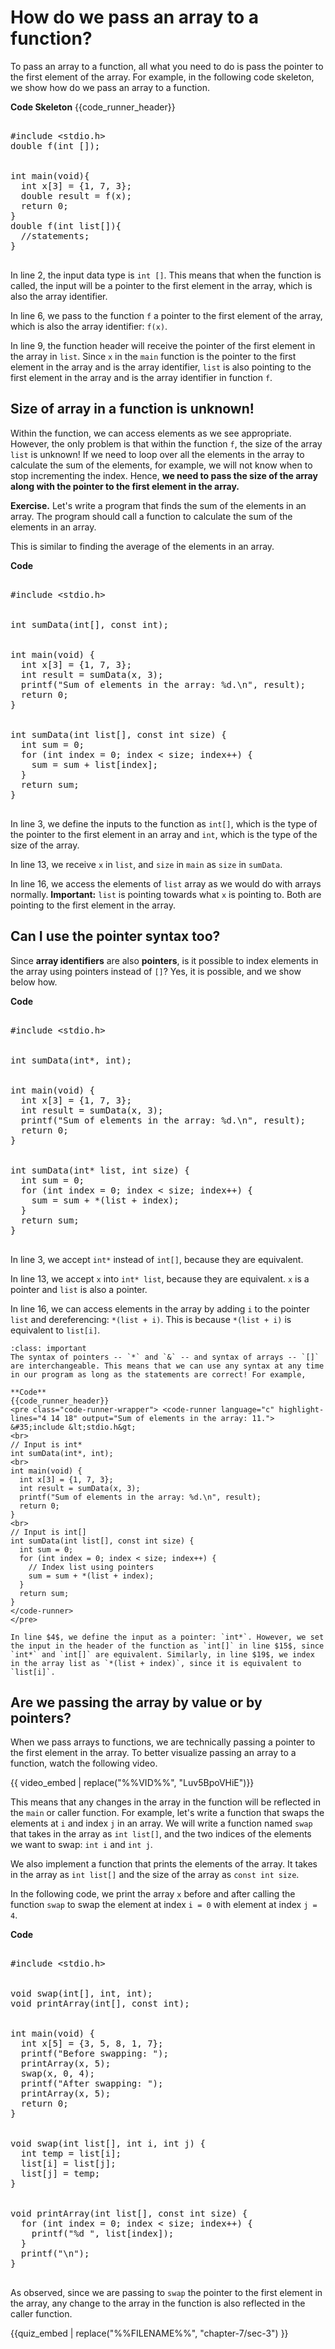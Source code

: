 # How do we pass an array to a function?

To pass an array to a function, all what you need to do is pass the pointer to the first element of the array. For example, in the following code skeleton, we show how do we pass an array to a function.

**Code Skeleton**
{{code_runner_header}}
<pre class="code-runner-wrapper">
<code-runner language="c" highlight-lines="2 6 9">
&#35;include &lt;stdio.h&gt;
double f(int []);
<br>
int main(void){
  int x[3] = {1, 7, 3};
  double result = f(x);
  return 0;
}
double f(int list[]){
  //statements;
}
</code-runner>
</pre>

In line $2$, the input data type is `int []`. This means that when the function is called, the input will be a pointer to the first element in the array, which is also the array identifier.

In line $6$, we pass to the function `f` a pointer to the first element of the array, which is also the array identifier: `f(x)`.

In line $9$, the function header will receive the pointer of the first element in the array in `list`. Since `x` in the `main` function is the pointer to the first element in the array and is the array identifier, `list` is also pointing to the first element in the array and is the array identifier in function `f`.

## Size of array in a function is unknown!

Within the function, we can access elements as we see appropriate. However, the only problem is that within the function `f`, the size of the array `list` is unknown! If we need to loop over all the elements in the array to calculate the sum of the elements, for example, we will not know when to stop incrementing the index. Hence, **we need to pass the size of the array along with the pointer to the first element in the array.** 

**Exercise.** Let's write a program that finds the sum of the elements in an array. The program should call a function to calculate the sum of the elements in an array.

This is similar to finding the average of the elements in an array. 

**Code**
<pre class="code-runner-wrapper">
<code-runner language="c" highlight-lines="3 12 15" output="Sum of elements in the array: 11.">
&#35;include &lt;stdio.h&gt;
<br>
int sumData(int[], const int);
<br>
int main(void) {
  int x[3] = {1, 7, 3};
  int result = sumData(x, 3);
  printf("Sum of elements in the array: %d.\n", result);
  return 0;
}
<br>
int sumData(int list[], const int size) {
  int sum = 0;
  for (int index = 0; index < size; index++) {
    sum = sum + list[index];
  }
  return sum;
}
</code-runner>
</pre>

In line $3$, we define the inputs to the function as `int[]`, which is the type of the pointer to the first element in an array and `int`, which is the type of the size of the array.

In line $13$, we receive `x` in `list`, and `size` in `main` as `size` in `sumData`.

In line $16$, we access the elements of `list` array as we would do with arrays normally. **Important:** `list` is pointing towards what `x` is pointing to. Both are pointing to the first element in the array.

## Can I use the pointer syntax too?

Since **array identifiers** are also **pointers**, is it possible to index elements in the array using pointers instead of `[]`? Yes, it is possible, and we show below how.

**Code**
<pre class="code-runner-wrapper">
<code-runner language="c" highlight-lines="3 12 15" output="Sum of elements in the array: 11.">
&#35;include &lt;stdio.h&gt;
<br>
int sumData(int*, int);
<br>
int main(void) {
  int x[3] = {1, 7, 3};
  int result = sumData(x, 3);
  printf("Sum of elements in the array: %d.\n", result);
  return 0;
}
<br>
int sumData(int* list, int size) {
  int sum = 0;
  for (int index = 0; index < size; index++) {
    sum = sum + *(list + index);
  }
  return sum;
}
</code-runner>
</pre>

In line $3$, we accept `int*` instead of `int[]`, because they are equivalent.

In line $13$, we accept `x` into `int* list`, because they are equivalent. `x` is a pointer and `list` is also a pointer.

In line $16$, we can access elements in the array by adding `i` to the pointer `list` and dereferencing: `*(list + i)`. This is because `*(list + i)` is equivalent to `list[i]`.

````{admonition} Important!
:class: important
The syntax of pointers -- `*` and `&` -- and syntax of arrays -- `[]` are interchangeable. This means that we can use any syntax at any time in our program as long as the statements are correct! For example,

**Code**
{{code_runner_header}}
<pre class="code-runner-wrapper"> <code-runner language="c" highlight-lines="4 14 18" output="Sum of elements in the array: 11.">
&#35;include &lt;stdio.h&gt;
<br>
// Input is int*
int sumData(int*, int); 
<br>
int main(void) {
  int x[3] = {1, 7, 3};
  int result = sumData(x, 3);
  printf("Sum of elements in the array: %d.\n", result);
  return 0;
}
<br>
// Input is int[]
int sumData(int list[], const int size) {
  int sum = 0;
  for (int index = 0; index < size; index++) {
    // Index list using pointers
    sum = sum + *(list + index);
  }
  return sum;
}
</code-runner>
</pre>

In line $4$, we define the input as a pointer: `int*`. However, we set the input in the header of the function as `int[]` in line $15$, since `int*` and `int[]` are equivalent. Similarly, in line $19$, we index in the array list as `*(list + index)`, since it is equivalent to `list[i]`.
````

## Are we passing the array by value or by pointers?

When we pass arrays to functions, we are technically passing a pointer to the first element in the array. To better visualize passing an array to a function, watch the following video.

{{ video_embed | replace("%%VID%%", "Luv5BpoVHiE")}}

This means that any changes in the array in the function will be reflected in the `main` or caller function. For example, let's write a function that swaps the elements at `i` and index `j` in an array. We will write a function named `swap` that takes in the array as `int list[]`, and the two indices of the elements we want to swap: `int i` and `int j`.

We also implement a function that prints the elements of the array. It takes in the array as `int list[]` and the size of the array as `const int size`.

In the following code, we print the array `x` before and after calling the function `swap` to swap the element at index `i = 0` with element at index `j = 4`. 

**Code**
<pre class="code-runner-wrapper">
<code-runner language="c" output="Before swapping: 3 5 8 1 7 
After swapping: 7 5 8 1 3">
&#35;include &lt;stdio.h&gt;
<br>
void swap(int[], int, int);
void printArray(int[], const int);
<br>
int main(void) {
  int x[5] = {3, 5, 8, 1, 7};
  printf("Before swapping: ");
  printArray(x, 5);
  swap(x, 0, 4);
  printf("After swapping: ");
  printArray(x, 5);
  return 0;
}
<br>
void swap(int list[], int i, int j) {
  int temp = list[i];
  list[i] = list[j];
  list[j] = temp;
}
<br>
void printArray(int list[], const int size) {
  for (int index = 0; index < size; index++) {
    printf("%d ", list[index]);
  }
  printf("\n");
}
</code-runner>
</pre>

As observed, since we are passing to `swap` the pointer to the first element in the array, any change to the array in the function is also reflected in the caller function.

{{quiz_embed | replace("%%FILENAME%%", "chapter-7/sec-3") }}